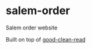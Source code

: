 # salem-order
Salem order website

Built on top of [good-clean-read](https://github.com/adueck/good-clean-read/)